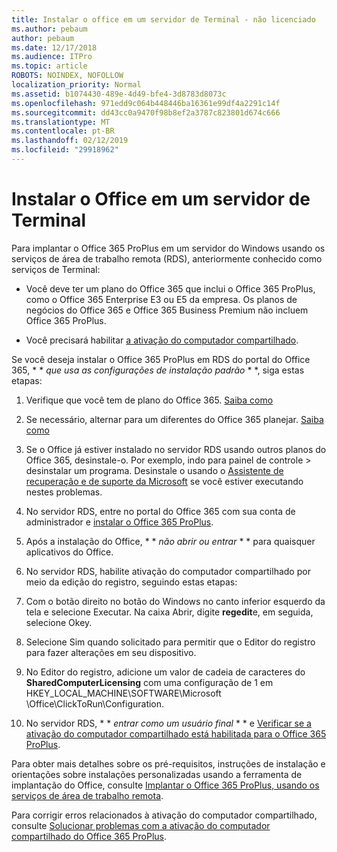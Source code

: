 ```yaml
---
title: Instalar o office em um servidor de Terminal - não licenciado
ms.author: pebaum
author: pebaum
ms.date: 12/17/2018
ms.audience: ITPro
ms.topic: article
ROBOTS: NOINDEX, NOFOLLOW
localization_priority: Normal
ms.assetid: b1074430-489e-4d49-bfe4-3d8783d8073c
ms.openlocfilehash: 971edd9c064b448446ba16361e99df4a2291c14f
ms.sourcegitcommit: dd43cc0a9470f98b8ef2a3787c823801d674c666
ms.translationtype: MT
ms.contentlocale: pt-BR
ms.lasthandoff: 02/12/2019
ms.locfileid: "29918962"
---
```

# <a name="installing-office-on-a-terminal-server"></a>Instalar o Office em um servidor de Terminal

Para implantar o Office 365 ProPlus em um servidor do Windows usando os serviços de área de trabalho remota (RDS), anteriormente conhecido como serviços de Terminal:
  
- Você deve ter um plano do Office 365 que inclui o Office 365 ProPlus, como o Office 365 Enterprise E3 ou E5 da empresa. Os planos de negócios do Office 365 e Office 365 Business Premium não incluem Office 365 ProPlus.
    
- Você precisará habilitar [a ativação do computador compartilhado](https://docs.microsoft.com/DeployOffice/overview-of-shared-computer-activation-for-office-365-proplus).
    
Se você deseja instalar o Office 365 ProPlus em RDS do portal do Office 365, * * *que usa as configurações de instalação padrão* * *, siga estas etapas: 
  
1. Verifique que você tem de plano do Office 365. [Saiba como](https://docs.microsoft.com/office365/admin/admin-overview/what-subscription-do-i-have)
    
2. Se necessário, alternar para um diferentes do Office 365 planejar. [Saiba como](https://docs.microsoft.com/office365/admin/subscriptions-and-billing/switch-to-a-different-plan)
    
3. Se o Office já estiver instalado no servidor RDS usando outros planos do Office 365, desinstale-o. Por exemplo, indo para painel de controle \> desinstalar um programa. Desinstale o usando o [Assistente de recuperação e de suporte da Microsoft](https://aka.ms/SARA-OfficeUninstall-Alchemy) se você estiver executando nestes problemas. 
    
4. No servidor RDS, entre no portal do Office 365 com sua conta de administrador e [instalar o Office 365 ProPlus](https://portal.office.com/OLS/MySoftware.aspx).
    
5. Após a instalação do Office, * * *não abrir ou entrar* * * para quaisquer aplicativos do Office. 
    
6. No servidor RDS, habilite ativação do computador compartilhado por meio da edição do registro, seguindo estas etapas:
    
1. Com o botão direito no botão do Windows no canto inferior esquerdo da tela e selecione Executar. Na caixa Abrir, digite **regedit**e, em seguida, selecione Okey. 
    
2. Selecione Sim quando solicitado para permitir que o Editor do registro para fazer alterações em seu dispositivo.
    
3. No Editor do registro, adicione um valor de cadeia de caracteres do **SharedComputerLicensing** com uma configuração de 1 em HKEY_LOCAL_MACHINE\SOFTWARE\Microsoft \Office\ClickToRun\Configuration. 
    
7. No servidor RDS, * * *entrar como um usuário final* * * e [Verificar se a ativação do computador compartilhado está habilitada para o Office 365 ProPlus](https://docs.microsoft.com/DeployOffice/troubleshoot-issues-with-shared-computer-activation-for-office-365-proplus#verify-that-activation-for-office-365-proplus-succeeded).
    
Para obter mais detalhes sobre os pré-requisitos, instruções de instalação e orientações sobre instalações personalizadas usando a ferramenta de implantação do Office, consulte [Implantar o Office 365 ProPlus, usando os serviços de área de trabalho remota](https://docs.microsoft.com/DeployOffice/deploy-office-365-proplus-by-using-remote-desktop-services).
  
Para corrigir erros relacionados à ativação do computador compartilhado, consulte [Solucionar problemas com a ativação do computador compartilhado do Office 365 ProPlus](https://docs.microsoft.com/DeployOffice/troubleshoot-issues-with-shared-computer-activation-for-office-365-proplus).
  

